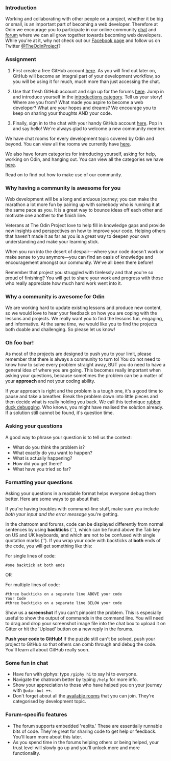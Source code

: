 ### Introduction
Working and collaborating with other people on a project, whether it be big or small, is an important part of becoming a web developer. Therefore at Odin we encourage you to participate in our online community [chat](https://gitter.im/TheOdinProject/theodinproject) and [forum](https://forum.theodinproject.com) where we can all grow together towards becoming web developers.  While you're at it, why not check out our [Facebook page](https://www.facebook.com/theodinproject/) and follow us on Twitter [@TheOdinProject](https://twitter.com/TheOdinProject)?

### Assignment

<div class="lesson-content__panel" markdown="1">

  1. First create a free GitHub account [here](https://github.com/join). As you will find out later on, GitHub will become an integral part of your development workflow, so you will be using it for much, much more than just accessing the chat.

  2. Use that fresh GitHub account and sign up for the forums [here](https://forum.theodinproject.com). Jump in and introduce yourself in the [introductions category](https://forum.theodinproject.com/c/introductions). Tell us your story! Where are you from? What made you aspire to become a web developer? What are your hopes and dreams? We encourage you to keep on sharing your thoughts AND your code.

  3. Finally, sign in to the chat with your handy GitHub account [here](https://gitter.im/TheOdinProject/theodinproject). Pop in and say hello! We're always glad to welcome a new community member.

</div>

We have chat rooms for every development topic covered by Odin and beyond. You can view all the rooms we currently have [here](https://gitter.im/TheOdinProject/home).

We also have forum categories for introducing yourself, asking for help, working on Odin, and hanging out. You can view all the categories we have [here](https://forum.theodinproject.com/categories).

Read on to find out how to make use of our community.

### Why having a community is awesome for you

Web development will be a long and arduous journey; you can make the marathon a lot more fun by pairing up with somebody who is running it at the same pace as you. It is a great way to bounce ideas off each other and motivate one another to the finish line.

Veterans at The Odin Project love to help fill in knowledge gaps and provide new insights and perspectives on how to improve your code. Helping others that haven't made it as far as you is a great way to deepen your own understanding and make your learning stick.

When you run into the desert of despair—where your code doesn't work or make sense to you anymore—you can find an oasis of knowledge and encouragement amongst our community. We've all been there before!

Remember that project you struggled with tirelessly and that you're so proud of finishing? You will get to share your work and progress with those who really appreciate how much hard work went into it.

### Why a community is awesome for Odin

We are working hard to update existing lessons and produce new content, so we would love to hear your feedback on how you are coping with the lessons and projects. We really want you to find the lessons fun, engaging, and informative. At the same time, we would like you to find the projects both doable and challenging. So please let us know!

### Oh foo bar!

As most of the projects are designed to push you to your limit, please remember that there is always a community to turn to! You do not need to know how to solve every problem straight away, BUT you do need to have a general idea of where you are going. This becomes really important when asking your questions, because sometimes the problem can be a matter of your **approach** and not your coding ability.

If your approach is right and the problem is a tough one, it's a good time to pause and take a breather. Break the problem down into little pieces and then decide what is really holding you back. We call this technique [rubber duck debugging](https://en.wikipedia.org/wiki/Rubber_duck_debugging). Who knows, you might have realised the solution already. If a solution still cannot be found, it's question time.

### Asking your questions
A good way to phrase your question is to tell us the context:

* What do you think the problem is?
* What exactly do you want to happen?
* What is actually happening?
* How did you get there?
* What have you tried so far?

### Formatting your questions

Asking your questions in a readable format helps everyone debug them better. Here are some ways to go about that:

If you're having troubles with command-line stuff, make sure you include *both your input and the error message* you're getting.

In the chatroom and forums, code can be displayed differently from normal sentences by using **backticks** (\`\`), which can be found above the Tab key on US and UK keyboards, and which are not to be confused with single quotation marks (''). If you wrap your code with backticks at **both** ends of the code, you will get something like this:

For single lines of code:

`#one backtick at both ends`

OR

For multiple lines of code:

```
#three backticks on a separate line ABOVE your code
Your Code
#three backticks on a separate line BELOW your code
```

Show us a **screenshot** if you can't pinpoint the problem. This is especially useful to show the output of commands in the command line. You will need to drag and drop your screenshot image file into the chat box to upload it on Gitter or hit the 'Upload' button on a new reply in the forums.

**Push your code to GitHub!** If the puzzle still can't be solved, push your project to GitHub so that others can comb through and debug the code. You'll learn all about GitHub really soon.

### Some fun in chat

* Have fun with giphys: type `/giphy hi` to say hi to everyone.
* Navigate the chatroom better by typing `/help` for more info.
* Show your appreciation to those who have helped you on your journey with `@odin-bot ++`.
* Don't forget about all the [available rooms](https://gitter.im/TheOdinProject/home) that you can join. They're categorised by development topic.

### Forum-specific features

* The forum supports embedded 'replits.' These are essentially runnable bits of code. They're great for sharing code to get help or feedback. You'll learn more about this later.
* As you spend time in the forums helping others or being helped, your trust level will slowly go up and you'll unlock more and more functionality.
